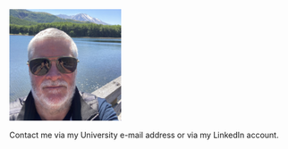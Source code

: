 <img src = "./img/jor-edu.jpg" width="200" height="200">

Contact me via my University e-mail address or via my LinkedIn account.